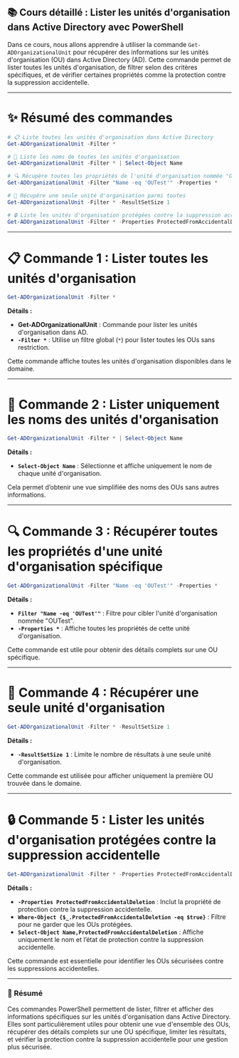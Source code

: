## 📚 Cours détaillé : Lister les unités d'organisation dans Active Directory avec PowerShell

Dans ce cours, nous allons apprendre à utiliser la commande `Get-ADOrganizationalUnit` pour récupérer des informations sur les unités d'organisation (OU) dans Active Directory (AD). Cette commande permet de lister toutes les unités d'organisation, de filtrer selon des critères spécifiques, et de vérifier certaines propriétés comme la protection contre la suppression accidentelle.

---

# ✨ Résumé des commandes

```powershell
# 📋 Liste toutes les unités d'organisation dans Active Directory
Get-ADOrganizationalUnit -Filter *

# 📝 Liste les noms de toutes les unités d'organisation
Get-ADOrganizationalUnit -Filter * | Select-Object Name

# 🔍 Récupère toutes les propriétés de l'unité d'organisation nommée "OUTest"
Get-ADOrganizationalUnit -Filter "Name -eq 'OUTest'" -Properties *

# 🔢 Récupère une seule unité d'organisation parmi toutes
Get-ADOrganizationalUnit -Filter * -ResultSetSize 1

# 🔒 Liste les unités d'organisation protégées contre la suppression accidentelle
Get-ADOrganizationalUnit -Filter * -Properties ProtectedFromAccidentalDeletion | Where-Object {$_.ProtectedFromAccidentalDeletion -eq $true} | Select-Object Name,ProtectedFromAccidentalDeletion
```

---

# 📋 Commande 1 : Lister toutes les unités d'organisation

```powershell
Get-ADOrganizationalUnit -Filter *
```

**Détails :**
- **Get-ADOrganizationalUnit** : Commande pour lister les unités d'organisation dans AD.
- **`-Filter *`** : Utilise un filtre global (`*`) pour lister toutes les OUs sans restriction.

Cette commande affiche toutes les unités d'organisation disponibles dans le domaine.

---

# 📝 Commande 2 : Lister uniquement les noms des unités d'organisation

```powershell
Get-ADOrganizationalUnit -Filter * | Select-Object Name
```

**Détails :**
- **`Select-Object Name`** : Sélectionne et affiche uniquement le nom de chaque unité d'organisation.

Cela permet d’obtenir une vue simplifiée des noms des OUs sans autres informations.

---

# 🔍 Commande 3 : Récupérer toutes les propriétés d'une unité d'organisation spécifique

```powershell
Get-ADOrganizationalUnit -Filter "Name -eq 'OUTest'" -Properties *
```

**Détails :**
- **`Filter "Name -eq 'OUTest'"`** : Filtre pour cibler l'unité d'organisation nommée "OUTest".
- **`-Properties *`** : Affiche toutes les propriétés de cette unité d'organisation.

Cette commande est utile pour obtenir des détails complets sur une OU spécifique.

---

# 🔢 Commande 4 : Récupérer une seule unité d'organisation

```powershell
Get-ADOrganizationalUnit -Filter * -ResultSetSize 1
```

**Détails :**
- **`-ResultSetSize 1`** : Limite le nombre de résultats à une seule unité d'organisation.

Cette commande est utilisée pour afficher uniquement la première OU trouvée dans le domaine.

---

# 🔒 Commande 5 : Lister les unités d'organisation protégées contre la suppression accidentelle

```powershell
Get-ADOrganizationalUnit -Filter * -Properties ProtectedFromAccidentalDeletion | Where-Object {$_.ProtectedFromAccidentalDeletion -eq $true} | Select-Object Name,ProtectedFromAccidentalDeletion
```

**Détails :**
- **`-Properties ProtectedFromAccidentalDeletion`** : Inclut la propriété de protection contre la suppression accidentelle.
- **`Where-Object {$_.ProtectedFromAccidentalDeletion -eq $true}`** : Filtre pour ne garder que les OUs protégées.
- **`Select-Object Name,ProtectedFromAccidentalDeletion`** : Affiche uniquement le nom et l’état de protection contre la suppression accidentelle.

Cette commande est essentielle pour identifier les OUs sécurisées contre les suppressions accidentelles.

---

### 📝 Résumé

Ces commandes PowerShell permettent de lister, filtrer et afficher des informations spécifiques sur les unités d'organisation dans Active Directory. Elles sont particulièrement utiles pour obtenir une vue d'ensemble des OUs, récupérer des détails complets sur une OU spécifique, limiter les résultats, et vérifier la protection contre la suppression accidentelle pour une gestion plus sécurisée.
